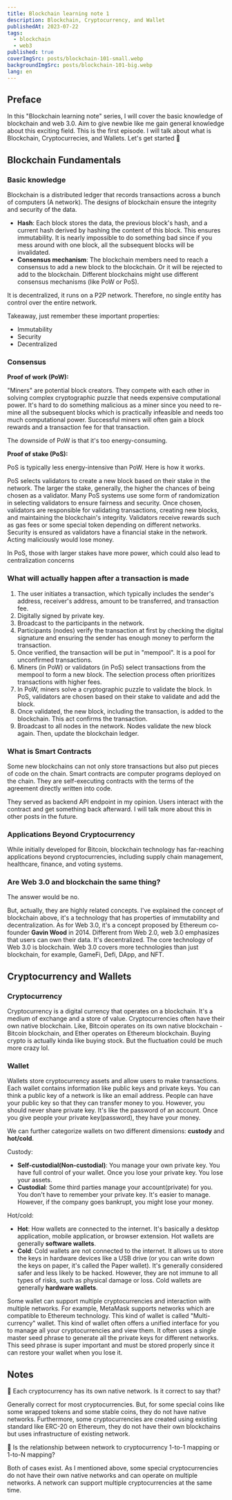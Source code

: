 ```yaml
---
title: Blockchain learning note 1
description: Blockchain, Cryptocurrency, and Wallet
publishedAt: 2023-07-22
tags:
  - blockchain
  - web3
published: true
coverImgSrc: posts/blockchain-101-small.webp
backgroundImgSrc: posts/blockchain-101-big.webp
lang: en
---
```


## Preface

In this "Blockchain learning note" series, I will cover the basic knowledge of blockchain and web 3.0. Aim to give newbie like me gain general knowledge about this exciting field. This is the first episode. I will talk about what is Blockchain, Cryptocurrecies, and Wallets. Let's get started 🚀

## Blockchain Fundamentals

### Basic knowledge

Blockchain is a distributed ledger that records transactions across a bunch of computers (A network). The designs of blockchain ensure the integrity and security of the data.

- **Hash**: Each block stores the data, the previous block's hash, and a current hash derived by hashing the content of this block. This ensures immutability. It is nearly impossible to do something bad since if you mess around with one block, all the subsequent blocks will be invalidated.
- **Consensus mechanism**: The blockchain members need to reach a consensus to add a new block to the blockchain. Or it will be rejected to add to the blockchain. Different blockchains might use different consensus mechanisms (like PoW or PoS).

It is decentralized, it runs on a P2P network. Therefore, no single entity has control over the entire network.

Takeaway, just remember these important properties:

- Immutability
- Security
- Decentralized

### Consensus

**Proof of work (PoW):**

"Miners" are potential block creators. They compete with each other in solving complex cryptographic puzzle that needs expensive computational power. It's hard to do something malicious as a miner since you need to re-mine all the subsequent blocks which is practically infeasible and needs too much computational power. Successful miners will often gain a block rewards and a transaction fee for that transaction.

The downside of PoW is that it's too energy-consuming.

**Proof of stake (PoS):**

PoS is typically less energy-intensive than PoW. Here is how it works.

PoS selects validators to create a new block based on their stake in the network. The larger the stake, generally, the higher the chances of being chosen as a validator. Many PoS systems use some form of randomization in selecting validators to ensure fairness and security. Once chosen, validators are responsible for validating transactions, creating new blocks, and maintaining the blockchain's integrity. Validators receive rewards such as gas fees or some special token depending on different networks.
Security is ensured as validators have a financial stake in the network. Acting maliciously would lose money.

In PoS, those with larger stakes have more power, which could also lead to centralization concerns

### What will actually happen after a transaction is made

1. The user initiates a transaction, which typically includes the sender's address, receiver's address, amount to be transferred, and transaction fee.
2. Digitally signed by private key.
3. Broadcast to the participants in the network.
4. Participants (nodes) verify the transaction at first by checking the digital signature and ensuring the sender has enough money to perform the transaction.
5. Once verified, the transaction will be put in "mempool". It is a pool for unconfirmed transactions.
6. Miners (in PoW) or validators (in PoS) select transactions from the mempool to form a new block. The selection process often prioritizes transactions with higher fees.
7. In PoW, miners solve a cryptographic puzzle to validate the block. In PoS, validators are chosen based on their stake to validate and add the block.
8. Once validated, the new block, including the transaction, is added to the blockchain. This act confirms the transaction.
9. Broadcast to all nodes in the network. Nodes validate the new block again. Then, update the blockchain ledger.

### What is Smart Contracts

Some new blockchains can not only store transactions but also put pieces of code on the chain. Smart contracts are computer programs deployed on the chain. They are self-executing contracts with the terms of the agreement directly written into code.

They served as backend API endpoint in my opinion. Users interact with the contract and get something back afterward. I will talk more about this in other posts in the future.

### Applications Beyond Cryptocurrency

While initially developed for Bitcoin, blockchain technology has far-reaching applications beyond cryptocurrencies, including supply chain management, healthcare, finance, and voting systems.

### Are Web 3.0 and blockchain the same thing?

The answer would be no.

But, actually, they are highly related concepts. I've explained the concept of blockchain above, it's a technology that has properties of immutability and decentralization. As for Web 3.0, it's a concept proposed by Ethereum co-founder **Gavin Wood** in 2014. Different from Web 2.0, web 3.0 emphasizes that users can own their data. It's decentralized. The core technology of Web 3.0 is blockchain. Web 3.0 covers more technologies than just blockchain, for example, GameFi, Defi, DApp, and NFT.

## Cryptocurrency and Wallets

### Cryptocurrency

Cryptocurrency is a digital currency that operates on a blockchain. It's a medium of exchange and a store of value. Cryptocurrencies often have their own native blockchain. Like, Bitcoin operates on its own native blockchain - Bitcoin blockchain, and Ether operates on Ethereum blockchain. Buying crypto is actually kinda like buying stock. But the fluctuation could be much more crazy lol.

### Wallet

Wallets store cryptocurrency assets and allow users to make transactions. Each wallet contains information like public keys and private keys. You can think a public key of a network is like an email address. People can have your public key so that they can transfer money to you. However, you should never share private key. It's like the password of an account. Once you give people your private key(password), they have your money.

We can further categorize wallets on two different dimensions: **custody** and **hot/cold**.

Custody:

- **Self-custodial(Non-custodial)**: You manage your own private key. You have full control of your wallet. Once you lose your private key. You lose your assets.
- **Custodial**: Some third parties manage your account(private) for you. You don't have to remember your private key. It's easier to manage. However, if the company goes bankrupt, you might lose your money.

Hot/cold:

- **Hot**: How wallets are connected to the internet. It's basically a desktop application, mobile application, or browser extension. Hot wallets are generally **software wallets**.
- **Cold**: Cold wallets are not connected to the internet. It allows us to store the keys in hardware devices like a USB drive (or you can write down the keys on paper, it's called the Paper wallet). It's generally considered safer and less likely to be hacked. However, they are not immune to all types of risks, such as physical damage or loss. Cold wallets are generally **hardware wallets**.

Some wallet can support multiple cryptocurrencies and interaction with multiple networks. For example, MetaMask supports networks which are compatible to Ethereum technology. This kind of wallet is called "Multi-currency" wallet. This kind of wallet often offers a unified interface for you to manage all your cryptocurrencies and view them. It often uses a single master seed phrase to generate all the private keys for different networks. This seed phrase is super important and must be stored properly since it can restore your wallet when you lose it.

## Notes

🙋 Each cryptocurrency has its own native network. Is it correct to say that?

Generally correct for most cryptocurrencies. But, for some special coins like some wrapped tokens and some stable coins, they do not have native networks. Furthermore, some cryptocurrencies are created using existing standard like ERC-20 on Ethereum, they do not have their own blockchains but uses infrastructure of existing network.

🙋 Is the relationship between network to cryptocurrency 1-to-1 mapping or 1-to-N mapping?

Both of cases exist. As I mentioned above, some special cryptocurrencies do not have their own native networks and can operate on multiple networks. A network can support multiple cryptocurrencies at the same time.
